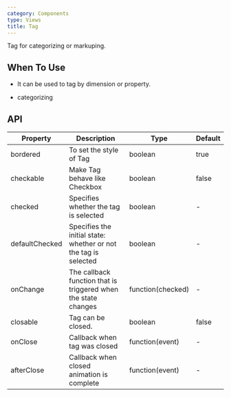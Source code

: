 ```yaml
---
category: Components
type: Views
title: Tag
---
```


Tag for categorizing or markuping.

## When To Use

- It can be used to tag by dimension or property.

- categorizing

## API

| Property     | Description           | Type     | Default      |
|--------------|-----------------------|----------|--------------|
| bordered       | To set the style of Tag | boolean | true |
| checkable      | Make Tag behave like Checkbox | boolean    | false  |
| checked        | Specifies whether the tag is selected | boolean    | - |
| defaultChecked | Specifies the initial state: whether or not the tag is selected | boolean    | - |
| onChange       | The callback function that is triggered when the state changes | function(checked) | - |
| closable     | Tag can be closed.    | boolean  | false        |
| onClose      | Callback when tag was closed | function(event)| - |
| afterClose   | Callback when closed animation is complete | function(event)| - |

